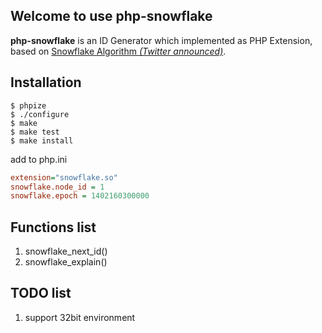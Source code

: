 Welcome to use php-snowflake
----------------------------

**php-snowflake** is an ID Generator which implemented as PHP Extension, based on [Snowflake Algorithm _(Twitter announced)_](https://blog.twitter.com/2010/announcing-snowflake).

Installation
------------

```
$ phpize
$ ./configure
$ make
$ make test
$ make install
```

add to php.ini
```ini
extension="snowflake.so"
snowflake.node_id = 1
snowflake.epoch = 1402160300000
```

Functions list
--------------
1. snowflake_next_id()
2. snowflake_explain()

TODO list
---------
1. support 32bit environment
